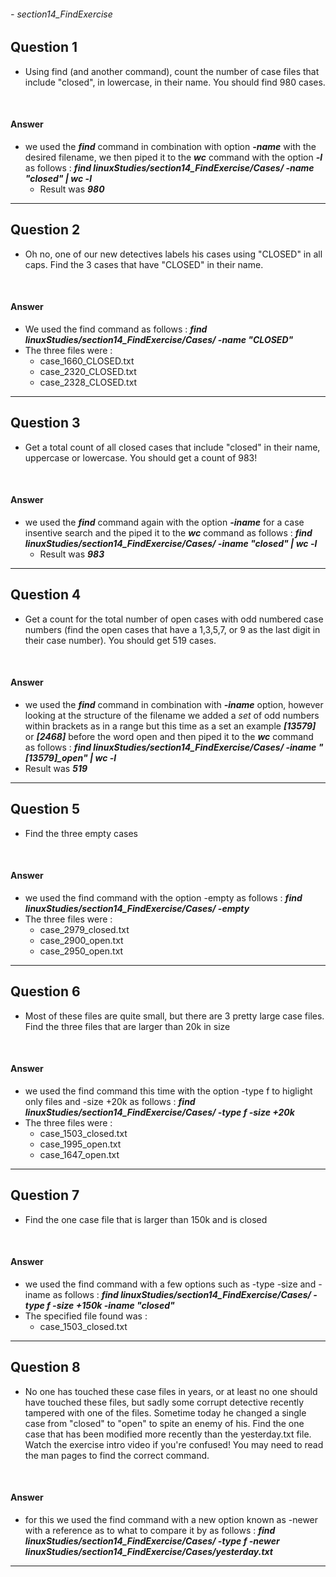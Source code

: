 ###### - section14_FindExercise

## Question 1

* Using find (and another command), count the number of case files that include "closed", in lowercase, in their name. You should find 980 cases.

<br>

#### Answer

* we used the **_find_** command in combination with option **_-name_** with the desired filename, we then piped it to the **_wc_** command with the option **_-l_** as follows : **_find linuxStudies/section14_FindExercise/Cases/ -name "*closed*" | wc -l_** 
    * Result was **_980_**

---

## Question 2

* Oh no, one of our new detectives labels his cases using "CLOSED" in all caps.  Find the 3 cases that have "CLOSED" in their name.

<br>

#### Answer

* We used the find command as follows : **_find linuxStudies/section14_FindExercise/Cases/ -name "*CLOSED*"_**
* The three files were :
    * case_1660_CLOSED.txt
    * case_2320_CLOSED.txt
    * case_2328_CLOSED.txt

---

## Question 3

* Get a total count of all closed cases that include "closed" in their name, uppercase or lowercase.   You should get a count of 983!

<br>

#### Answer

* we used the **_find_** command again with the option **_-iname_** for a case insentive search and the piped it to the **_wc_** command as follows :  **_find linuxStudies/section14_FindExercise/Cases/ -iname "*closed*" | wc -l_**
    * Result was **_983_**
---

## Question 4

* Get a count for the total number of open cases with odd numbered case numbers (find the open cases that have a 1,3,5,7, or 9 as the last digit in their case number).  You should get 519 cases.

<br>

#### Answer

* we used the **_find_** command in combination with **_-iname_** option, however looking at the structure of the filename we added a _set_ of odd numbers within brackets as in a range but this time as a set an example **_[13579]_** or **_[2468]_** before the word open and then piped it to the **_wc_** command as follows : **_find linuxStudies/section14_FindExercise/Cases/ -iname "*[13579]_open*" | wc -l_**
* Result was **_519_**

---

## Question 5

* Find the three empty cases

<br>

#### Answer

* we used the find command with the option -empty as follows : **_find linuxStudies/section14_FindExercise/Cases/ -empty_**
* The three files were :
    * case_2979_closed.txt
    * case_2900_open.txt
    * case_2950_open.txt
---

## Question 6

* Most of these files are quite small, but there are 3 pretty large case files.  Find the three files that are larger than 20k in size

<br>

#### Answer

* we used the find command this time with the option -type f to higlight only files and -size +20k as follows : **_find linuxStudies/section14_FindExercise/Cases/ -type f -size +20k_**
* The three files were :
    * case_1503_closed.txt
    * case_1995_open.txt
    * case_1647_open.txt

---

## Question 7

* Find the one case file that is larger than 150k and is closed

<br>

#### Answer

* we used the find command with a few options such as -type -size and -iname as follows : **_find linuxStudies/section14_FindExercise/Cases/ -type f -size +150k -iname "*closed*"_**
* The specified file found was :
    * case_1503_closed.txt

---

## Question 8

* No one has touched these case files in years, or at least no one should have touched these files, but sadly some corrupt detective recently tampered with one of the files. Sometime today he changed a single case from "closed" to "open" to spite an enemy of his.   Find the one case that has been modified more recently than the yesterday.txt file.  Watch the exercise intro video if you're confused!   You may need to read the man pages to find the correct command.

<br>

#### Answer

* for this we used the find command with a new option known as -newer with a reference as to what to compare it by as follows : **_find linuxStudies/section14_FindExercise/Cases/ -type f -newer linuxStudies/section14_FindExercise/Cases/yesterday.txt_**

---
